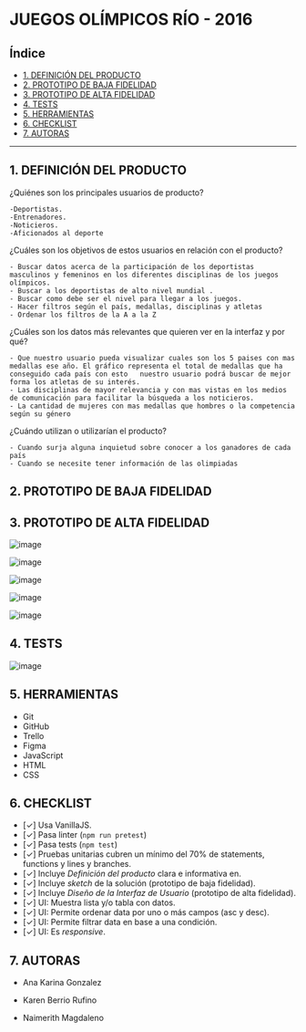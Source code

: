 # JUEGOS OLÍMPICOS RÍO - 2016

## Índice

* [1. DEFINICIÓN DEL PRODUCTO](#1-DEFINICIÓN-DEL-PRODUCTO)
* [2. PROTOTIPO DE BAJA FIDELIDAD](#2-PROTOTIPO-DE-BAJA-FIDELIDAD)
* [3. PROTOTIPO DE ALTA FIDELIDAD](#3-PROTOTIPO-DE-ALTA-FIDELIDAD)
* [4. TESTS](#4-TESTS)
* [5. HERRAMIENTAS](#5-HERRAMIENTAS)
* [6. CHECKLIST](#6-CHECKLIST)
* [7. AUTORAS](#7-AUTORAS)

***

## 1. DEFINICIÓN DEL PRODUCTO

  ¿Quiénes son los principales usuarios de producto?
    
    -Deportistas.
    -Entrenadores.
    -Noticieros.
    -Aficionados al deporte

  ¿Cuáles son los objetivos de estos usuarios en relación con el producto?
  
    - Buscar datos acerca de la participación de los deportistas masculinos y femeninos en los diferentes disciplinas de los juegos olímpicos.
    - Buscar a los deportistas de alto nivel mundial .
    - Buscar como debe ser el nivel para llegar a los juegos.
    - Hacer filtros según el país, medallas, disciplinas y atletas
    - Ordenar los filtros de la A a la Z

  ¿Cuáles son los datos más relevantes que quieren ver en la interfaz y por qué?
  
    - Que nuestro usuario pueda visualizar cuales son los 5 paises con mas medallas ese año. El gráfico representa el total de medallas que ha conseguido cada país con esto   nuestro usuario podrá buscar de mejor forma los atletas de su interés.
    - Las disciplinas de mayor relevancia y con mas vistas en los medios de comunicación para facilitar la búsqueda a los noticieros.
    - La cantidad de mujeres con mas medallas que hombres o la competencia según su género

  ¿Cuándo utilizan o utilizarían el producto?
  
    - Cuando surja alguna inquietud sobre conocer a los ganadores de cada país
    - Cuando se necesite tener información de las olimpiadas

## 2. PROTOTIPO DE BAJA FIDELIDAD



## 3. PROTOTIPO DE ALTA FIDELIDAD

![image](https://user-images.githubusercontent.com/91863929/145941109-37e650db-cb75-42e2-b3d7-a90bde1eb36b.png)

![image](https://user-images.githubusercontent.com/91863929/145941214-4010d29a-9155-48eb-909e-98d88eb7534a.png)

![image](https://user-images.githubusercontent.com/91863929/145941312-1f3c9289-d245-419b-a80d-fb2591d17bd1.png)

![image](https://user-images.githubusercontent.com/91863929/145941598-d72f16ec-aef2-40a6-b36b-41c14935aec2.png)

![image](https://user-images.githubusercontent.com/91863929/145941670-d6e50475-fd03-4db5-9fc8-967c36036575.png)

## 4. TESTS

![image](https://user-images.githubusercontent.com/91863929/145940435-9fe6b171-908e-4de8-b1a7-fb7e65c12ae8.png)

## 5. HERRAMIENTAS

  * Git
  * GitHub
  * Trello
  * Figma
  * JavaScript
  * HTML
  * CSS

## 6. CHECKLIST

  * [✓] Usa VanillaJS.
  * [✓] Pasa linter (`npm run pretest`)
  * [✓] Pasa tests (`npm test`)
  * [✓] Pruebas unitarias cubren un mínimo del 70% de statements, functions y
    lines y branches.
  * [✓] Incluye _Definición del producto_ clara e informativa en.
  * [✓] Incluye _sketch_ de la solución (prototipo de baja fidelidad).
  * [✓] Incluye _Diseño de la Interfaz de Usuario_ (prototipo de alta fidelidad).
  * [✓] UI: Muestra lista y/o tabla con datos.
  * [✓] UI: Permite ordenar data por uno o más campos (asc y desc).
  * [✓] UI: Permite filtrar data en base a una condición.
  * [✓] UI: Es _responsive_.


## 7. AUTORAS

  - Ana Karina Gonzalez

  - Karen Berrio Rufino

  - Naimerith Magdaleno
